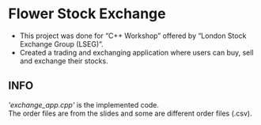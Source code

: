 # Flower Stock Exchange
* This project was done for “C++ Workshop” offered by “London Stock Exchange Group (LSEG)”.
* Created a trading and exchanging application where users can buy, sell and exchange their stocks.

## INFO
*'exchange_app.cpp'* is the implemented code.  
The order files are from the slides and some are different order files (.csv).
